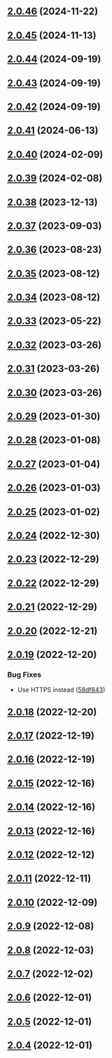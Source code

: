 ## [2.0.46](https://github.com/tweetback/tweetback-canonical/compare/v2.0.45...v2.0.46) (2024-11-22)

## [2.0.45](https://github.com/tweetback/tweetback-canonical/compare/v2.0.44...v2.0.45) (2024-11-13)

## [2.0.44](https://github.com/tweetback/tweetback-canonical/compare/v2.0.43...v2.0.44) (2024-09-19)

## [2.0.43](https://github.com/tweetback/tweetback-canonical/compare/v2.0.42...v2.0.43) (2024-09-19)

## [2.0.42](https://github.com/tweetback/tweetback-canonical/compare/v2.0.41...v2.0.42) (2024-09-19)

## [2.0.41](https://github.com/tweetback/tweetback-canonical/compare/v2.0.40...v2.0.41) (2024-06-13)

## [2.0.40](https://github.com/tweetback/tweetback-canonical/compare/v2.0.39...v2.0.40) (2024-02-09)

## [2.0.39](https://github.com/tweetback/tweetback-canonical/compare/v2.0.38...v2.0.39) (2024-02-08)

## [2.0.38](https://github.com/tweetback/tweetback-canonical/compare/v2.0.37...v2.0.38) (2023-12-13)

## [2.0.37](https://github.com/tweetback/tweetback-canonical/compare/v2.0.36...v2.0.37) (2023-09-03)

## [2.0.36](https://github.com/tweetback/tweetback-canonical/compare/v2.0.35...v2.0.36) (2023-08-23)

## [2.0.35](https://github.com/tweetback/tweetback-canonical/compare/v2.0.34...v2.0.35) (2023-08-12)

## [2.0.34](https://github.com/tweetback/tweetback-canonical/compare/v2.0.33...v2.0.34) (2023-08-12)

## [2.0.33](https://github.com/tweetback/tweetback-canonical/compare/v2.0.32...v2.0.33) (2023-05-22)

## [2.0.32](https://github.com/tweetback/tweetback-canonical/compare/v2.0.31...v2.0.32) (2023-03-26)

## [2.0.31](https://github.com/tweetback/tweetback-canonical/compare/v2.0.30...v2.0.31) (2023-03-26)

## [2.0.30](https://github.com/tweetback/tweetback-canonical/compare/v2.0.29...v2.0.30) (2023-03-26)

## [2.0.29](https://github.com/tweetback/tweetback-canonical/compare/v2.0.28...v2.0.29) (2023-01-30)

## [2.0.28](https://github.com/tweetback/tweetback-canonical/compare/v2.0.27...v2.0.28) (2023-01-08)

## [2.0.27](https://github.com/tweetback/tweetback-canonical/compare/v2.0.26...v2.0.27) (2023-01-04)

## [2.0.26](https://github.com/tweetback/tweetback-canonical/compare/v2.0.25...v2.0.26) (2023-01-03)

## [2.0.25](https://github.com/tweetback/tweetback-canonical/compare/v2.0.24...v2.0.25) (2023-01-02)

## [2.0.24](https://github.com/tweetback/tweetback-canonical/compare/v2.0.23...v2.0.24) (2022-12-30)

## [2.0.23](https://github.com/tweetback/tweetback-canonical/compare/v2.0.22...v2.0.23) (2022-12-29)

## [2.0.22](https://github.com/tweetback/tweetback-canonical/compare/v2.0.21...v2.0.22) (2022-12-29)

## [2.0.21](https://github.com/tweetback/tweetback-canonical/compare/v2.0.20...v2.0.21) (2022-12-29)

## [2.0.20](https://github.com/tweetback/tweetback-canonical/compare/v2.0.19...v2.0.20) (2022-12-21)

## [2.0.19](https://github.com/tweetback/tweetback-canonical/compare/v2.0.18...v2.0.19) (2022-12-20)


### Bug Fixes

* Use HTTPS instead ([58df843](https://github.com/tweetback/tweetback-canonical/commit/58df8434f8da1d2da821bd1b3e5540a10aba2759))

## [2.0.18](https://github.com/tweetback/tweetback-canonical/compare/v2.0.17...v2.0.18) (2022-12-20)

## [2.0.17](https://github.com/tweetback/tweetback-canonical/compare/v2.0.16...v2.0.17) (2022-12-19)

## [2.0.16](https://github.com/tweetback/tweetback-canonical/compare/v2.0.15...v2.0.16) (2022-12-19)

## [2.0.15](https://github.com/tweetback/tweetback-canonical/compare/v2.0.14...v2.0.15) (2022-12-16)

## [2.0.14](https://github.com/tweetback/tweetback-canonical/compare/v2.0.13...v2.0.14) (2022-12-16)

## [2.0.13](https://github.com/tweetback/tweetback-canonical/compare/v2.0.12...v2.0.13) (2022-12-16)

## [2.0.12](https://github.com/tweetback/tweetback-canonical/compare/v2.0.11...v2.0.12) (2022-12-12)

## [2.0.11](https://github.com/tweetback/tweetback-canonical/compare/v2.0.10...v2.0.11) (2022-12-11)

## [2.0.10](https://github.com/tweetback/tweetback-canonical/compare/v2.0.9...v2.0.10) (2022-12-09)

## [2.0.9](https://github.com/tweetback/tweetback-canonical/compare/v2.0.8...v2.0.9) (2022-12-08)

## [2.0.8](https://github.com/tweetback/tweetback-canonical/compare/v2.0.7...v2.0.8) (2022-12-03)

## [2.0.7](https://github.com/tweetback/tweetback-canonical/compare/v2.0.6...v2.0.7) (2022-12-02)

## [2.0.6](https://github.com/tweetback/tweetback-canonical/compare/v2.0.5...v2.0.6) (2022-12-01)

## [2.0.5](https://github.com/tweetback/tweetback-canonical/compare/v2.0.4...v2.0.5) (2022-12-01)

## [2.0.4](https://github.com/tweetback/tweetback-canonical/compare/v2.0.3...v2.0.4) (2022-12-01)
